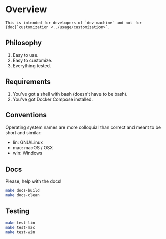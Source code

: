 # Overview

```{note}
This is intended for developers of `dev-machine` and not for {doc}`customization <../usage/customization>`.
```

## Philosophy

1. Easy to use.
1. Easy to customize.
1. Everything tested.

## Requirements

1. You've got a shell with bash (doesn't have to be bash).
1. You've got Docker Compose installed.

## Conventions

Operating system names are more colloquial than correct and meant to be short and similar:

* lin: GNU/Linux
* mac: macOS / OSX
* win: Windows

## Docs

Please, help with the docs!

```bash
make docs-build
make docs-clean
```

## Testing

```bash
make test-lin
make test-mac
make test-win
```

